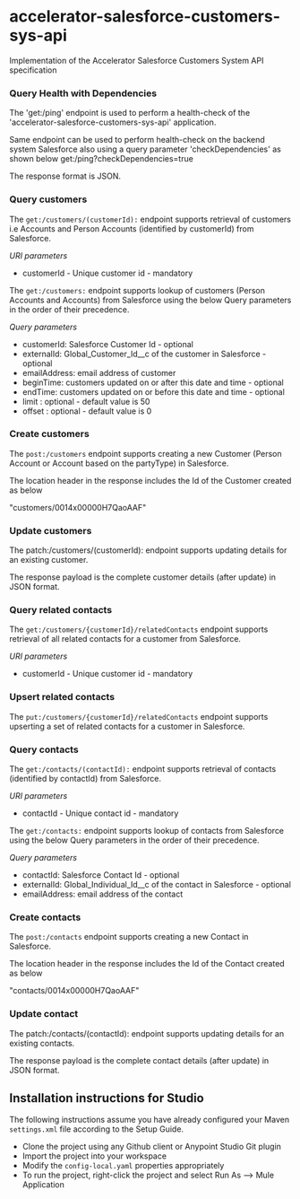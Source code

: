 # accelerator-salesforce-customers-sys-api
Implementation of the Accelerator Salesforce Customers System API specification


### Query Health with Dependencies

The 'get:/ping' endpoint is used to perform a health-check of the 'accelerator-salesforce-customers-sys-api' application.

Same endpoint can be used to perform health-check on the backend system Salesforce also using a query parameter 'checkDependencies' as shown below
get:/ping?checkDependencies=true

The response format is JSON.

### Query customers

The `get:/customers/(customerId):` endpoint supports retrieval of customers i.e Accounts and Person Accounts (identified by customerId) from Salesforce.

_URI parameters_

- customerId - Unique customer id - mandatory

The `get:/customers:` endpoint supports lookup of customers (Person Accounts and Accounts) from Salesforce using the below Query parameters in the order of their precedence.

_Query parameters_

- customerId: Salesforce Customer Id  - optional
- externalId: Global_Customer_Id__c of the customer in Salesforce - optional
- emailAddress: email address of customer
- beginTime:  customers updated on or after this date and time - optional
- endTime:  customers updated on or before this date and time - optional
- limit : optional - default value is 50
- offset : optional - default value is 0

### Create customers

The `post:/customers` endpoint supports creating a new Customer (Person Account or Account based on the partyType) in Salesforce. 

The location header in the response includes the Id of the Customer created as below

"customers/0014x00000H7QaoAAF"

### Update customers

The patch:/customers/(customerId): endpoint supports updating details for an existing customer.

The response payload is the complete customer details (after update) in JSON format.

### Query related contacts

The `get:/customers/{customerId}/relatedContacts` endpoint supports retrieval of all related contacts for a customer from Salesforce.

_URI parameters_

- customerId - Unique customer id - mandatory

### Upsert related contacts

The `put:/customers/{customerId}/relatedContacts` endpoint supports upserting a set of related contacts for a customer in Salesforce.

### Query contacts

The `get:/contacts/(contactId):` endpoint supports retrieval of contacts (identified by contactId) from Salesforce.

_URI parameters_

- contactId - Unique contact id - mandatory

The `get:/contacts:` endpoint supports lookup of contacts from Salesforce using the below Query parameters in the order of their precedence.

_Query parameters_

- contactId: Salesforce Contact Id  - optional
- externalId: Global_Individual_Id__c of the contact in Salesforce - optional
- emailAddress: email address of the contact

### Create contacts

The `post:/contacts` endpoint supports creating a new Contact in Salesforce. 

The location header in the response includes the Id of the Contact created as below

"contacts/0014x00000H7QaoAAF"

### Update contact

The patch:/contacts/(contactId): endpoint supports updating details for an existing contacts.

The response payload is the complete contact details (after update) in JSON format.

## Installation instructions for Studio

The following instructions assume you have already configured your Maven 
`settings.xml` file according to the Setup Guide.

- Clone the project using any Github client or Anypoint Studio Git plugin
- Import the project into your workspace
- Modify the `config-local.yaml` properties appropriately
- To run the project, right-click the project and select Run As --> Mule Application



